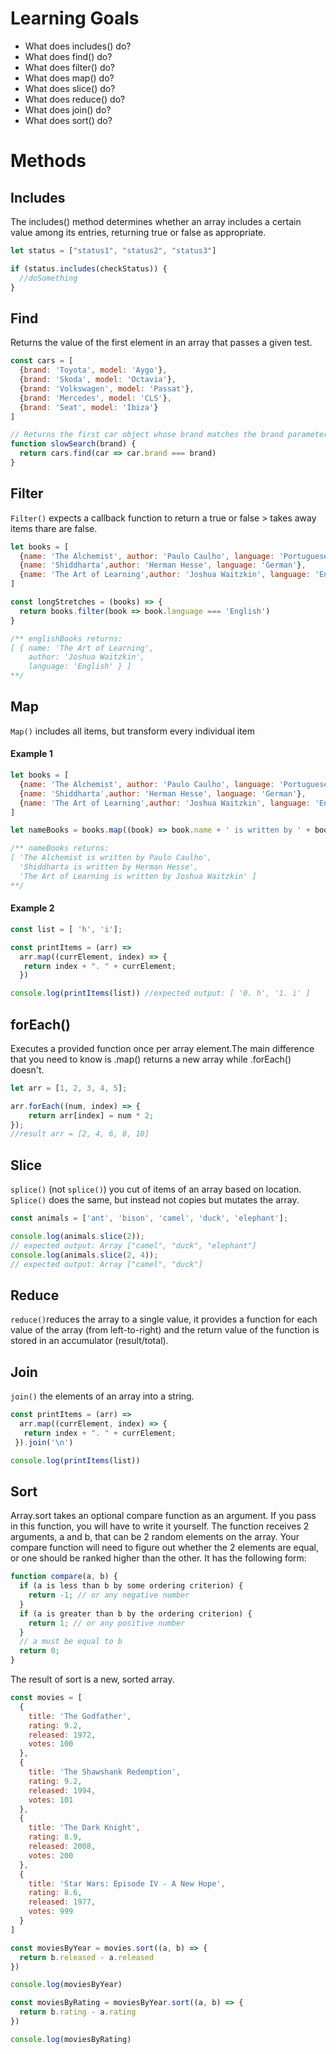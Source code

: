 # Learning Goals
- What does includes() do?
- What does find() do?
- What does filter() do?
- What does map() do?
- What does slice() do?
- What does reduce() do?
- What does join() do?
- What does sort() do?

# Methods
## Includes
The includes() method determines whether an array includes a certain value among its entries, returning true or false as appropriate.
```javascript
let status = ["status1", "status2", "status3"]

if (status.includes(checkStatus)) {
  //doSomething
}
```

## Find
Returns the value of the first element in an array that passes a given test.
```js
const cars = [
  {brand: 'Toyota', model: 'Aygo'},
  {brand: 'Skoda', model: 'Octavia'},
  {brand: 'Volkswagen', model: 'Passat'},
  {brand: 'Mercedes', model: 'CLS'},
  {brand: 'Seat', model: 'Ibiza'}
]

// Returns the first car object whose brand matches the brand parameter.
function slowSearch(brand) {
  return cars.find(car => car.brand === brand)
}
```

## Filter
`Filter()` expects a callback function to return a true or false > takes away items thare are false.

```javascript
let books = [
  {name: 'The Alchemist', author: 'Paulo Caulho', language: 'Portuguese'},
  {name: 'Shiddharta',author: 'Herman Hesse', language: 'German'},
  {name: 'The Art of Learning',author: 'Joshua Waitzkin', language: 'English'}
]

const longStretches = (books) => {
  return books.filter(book => book.language === 'English')
}

/** englishBooks returns:
[ { name: 'The Art of Learning',
    author: 'Joshua Waitzkin',
    language: 'English' } ]
**/
```

## Map
`Map()` includes all items, but transform every individual item

#### Example 1
```javascript
let books = [
  {name: 'The Alchemist', author: 'Paulo Caulho', language: 'Portuguese'},
  {name: 'Shiddharta',author: 'Herman Hesse', language: 'German'},
  {name: 'The Art of Learning',author: 'Joshua Waitzkin', language: 'English'}
]

let nameBooks = books.map((book) => book.name + ' is written by ' + book.author);

/** nameBooks returns:
[ 'The Alchemist is written by Paulo Caulho',
  'Shiddharta is written by Herman Hesse',
  'The Art of Learning is written by Joshua Waitzkin' ]
**/

```
#### Example 2
```javascript
const list = [ 'h', 'i'];

const printItems = (arr) =>
  arr.map((currElement, index) => {
   return index + ". " + currElement;
  })

console.log(printItems(list)) //expected output: [ '0. h', '1. i' ]
```
## forEach()
Executes a provided function once per array element.The main difference that you need to know is .map() returns a new array while .forEach() doesn't.
```js
let arr = [1, 2, 3, 4, 5];

arr.forEach((num, index) => {
    return arr[index] = num * 2;
});
//result arr = [2, 4, 6, 8, 10]
```
## Slice
`splice()` (not `splice()`) you cut of items of an array based on location. `Splice()` does the same, but instead not copies but mutates the array.
```javascript
const animals = ['ant', 'bison', 'camel', 'duck', 'elephant'];

console.log(animals.slice(2));
// expected output: Array ["camel", "duck", "elephant"]
console.log(animals.slice(2, 4));
// expected output: Array ["camel", "duck"]
```

## Reduce
`reduce()`reduces the array to a single value, it provides a function for each value of the array (from left-to-right) and the return value of the function is stored in an accumulator (result/total).

## Join
`join()` the elements of an array into a string.
```javascript
const printItems = (arr) =>
  arr.map((currElement, index) => {
   return index + ". " + currElement;
 }).join('\n')

console.log(printItems(list))
```

## Sort
Array.sort takes an optional compare function as an argument. If you pass in this function, you will have to write it yourself. The function receives 2 arguments, a and b, that can be 2 random elements on the array. Your compare function will need to figure out whether the 2 elements are equal, or one should be ranked higher than the other. It has the following form:
```js
function compare(a, b) {
  if (a is less than b by some ordering criterion) {
    return -1; // or any negative number
  }
  if (a is greater than b by the ordering criterion) {
    return 1; // or any positive number
  }
  // a must be equal to b
  return 0;
}
```
The result of sort is a new, sorted array.
```js
const movies = [
  {
    title: 'The Godfather',
    rating: 9.2,
    released: 1972,
    votes: 100
  },
  {
    title: 'The Shawshank Redemption',
    rating: 9.2,
    released: 1994,
    votes: 101
  },
  {
    title: 'The Dark Knight',
    rating: 8.9,
    released: 2008,
    votes: 200
  },
  {
    title: 'Star Wars: Episode IV - A New Hope',
    rating: 8.6,
    released: 1977,
    votes: 999
  }
]

const moviesByYear = movies.sort((a, b) => {
  return b.released - a.released
})

console.log(moviesByYear)

const moviesByRating = moviesByYear.sort((a, b) => {
  return b.rating - a.rating
})

console.log(moviesByRating)
```
